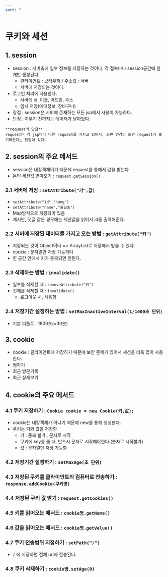 ```yaml
---
sort: 7
---
```


# 쿠키와 세션


## 1. session

- session : 서버측에 일부 정보를 저장하는 것이다. 각 접속마다 session공간에 한 개만 생성된다.
  - 클라이언트 : 브라우저 / 주소값 : 서버
  - 서버에 저장되는 것이다. 
- 로그인 처리에 사용한다.
  - 서버에 id, 이름, 어드민, 주소
  - 임시 저장(예매정보, 장바구니)
- 장점 : session은 서버에 존재하는 모든 jsp에서 사용이 가능하다.
- 단점 : 지우기 전까지는 데이터가 남아있다.

```note
**request의 단점** : 
request는 각 jsp마다 다른 request를 가지고 있어서, 화면 변경이 되면 request가 초기화된다는 단점이 있다. 
```

## 2. session의 주요 메서드
- session은 내장객체이기 때문에 request를 통해서 값을 받는다
- 본인 세션값 받아오기 : ```request.getSession()```

### 2.1 서버에 저장 : `setAttribute("키",값)`
- ```setAttribute("id","hong")```
- ```setAttribute("name","홍길동")```
- Map방식으로 저장되어 있음
- 게시판, 댓글 같은 경우에는 세션값을 읽어서 id를 출력해준다.

### 2.2 서버에 저장된 데이터를 가지고 오는 방법 : `getAttribute("키")`
- 저장되는 것이 Object이다 => ArrayList로 저장해서 받을 수 있다. 
- cookie : 문자열만 저장 가능하다
- 한 공간 안에서 키가 중복되면 안된다.


### 2.3 삭제하는 방법 : `invalidate()`
- 일부를 삭제할 때 : ```removeAttribute("키")```
- 전체를 삭제할 때 : ```invalidate()```
  - 로그아웃 시, 사용함 


### 2.4 저장기간 설정하는 방법 : ```setMaxInactiveInterval(1/1000초 단위)```
- 기본 디폴트 : 1800초(=30분)


## 3. cookie

- cookie : 클라이언트에 저장하기 때문에 보안 문제가 있어서 세션을 더욱 많이 사용한다.
- 찜하기 
- 최근 방문기록
- 최근 상세보기

## 4. cookie의 주요 메서드

### 4.1 쿠키 저장하기 : ```Cookie cookie = new Cookie(키,값);```
- cookie는 내장객체가 아니기 때문에 new를 통해 생성한다.
- 쿠키는 키와 값을 저장함
  - 키 : 중복 불가 , 문자로 시작
  - 쿠키에 key를 줄 때, 반드시 문자로 시작해야한다.(숫자로 시작불가)
  - 값 : 문자열만 저장 가능함

### 4.2 저장기간 설정하기 : ```setMaxAge(초 단위)```


### 4.3 저장된 쿠키를 클라이언트의 컴퓨터로 전송하기 : ```response.addCookie(쿠키명)```

### 4.4 저장된 쿠키 값 받기 : ```request.getCookies()```

### 4.5 키를 읽어오는 메서드 : ```cookie명.getName()```
### 4.6 값을 읽어오는 메서드 : ```cookie명.getValue()```
### 4.7 쿠키 전송범위 지정하기 : ```setPath("/")```
- `/` 에 저장하면 전체 url에 전송된다.

### 4.8 쿠키 삭제하기 : ```cookie명.setAge(0)```
